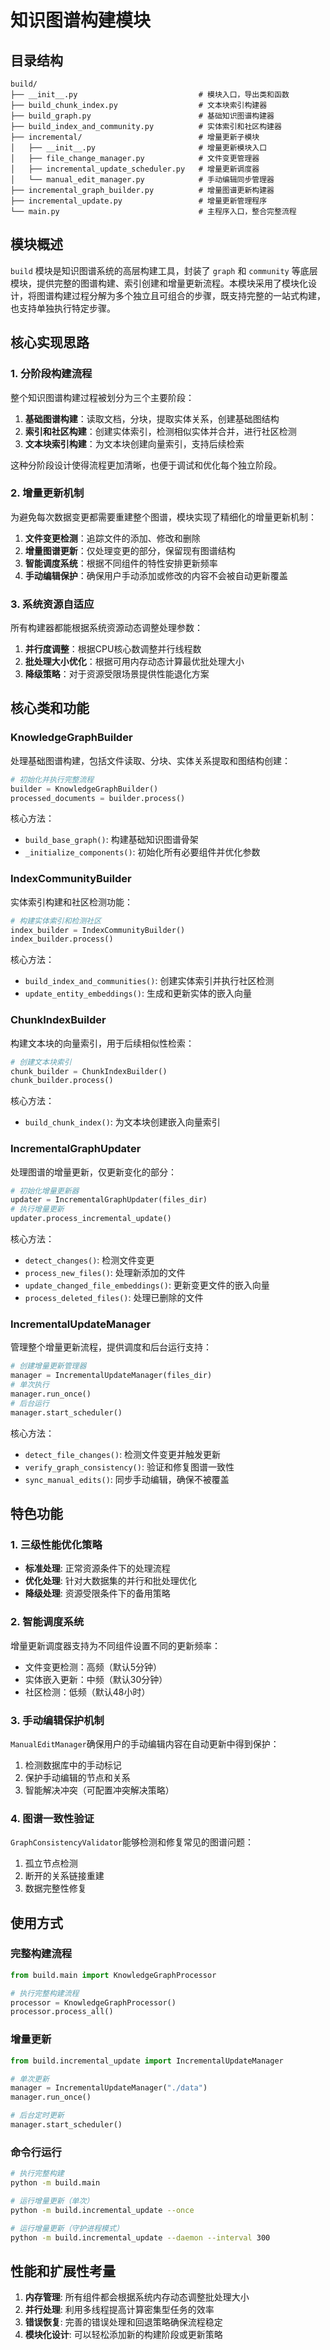 # 知识图谱构建模块

## 目录结构

```
build/
├── __init__.py                           # 模块入口，导出类和函数
├── build_chunk_index.py                  # 文本块索引构建器
├── build_graph.py                        # 基础知识图谱构建器
├── build_index_and_community.py          # 实体索引和社区构建器
├── incremental/                          # 增量更新子模块
│   ├── __init__.py                       # 增量更新模块入口
│   ├── file_change_manager.py            # 文件变更管理器
│   ├── incremental_update_scheduler.py   # 增量更新调度器
│   └── manual_edit_manager.py            # 手动编辑同步管理器
├── incremental_graph_builder.py          # 增量图谱更新构建器
├── incremental_update.py                 # 增量更新管理程序
└── main.py                               # 主程序入口，整合完整流程
```

## 模块概述

`build` 模块是知识图谱系统的高层构建工具，封装了 `graph` 和 `community` 等底层模块，提供完整的图谱构建、索引创建和增量更新流程。本模块采用了模块化设计，将图谱构建过程分解为多个独立且可组合的步骤，既支持完整的一站式构建，也支持单独执行特定步骤。

## 核心实现思路

### 1. 分阶段构建流程

整个知识图谱构建过程被划分为三个主要阶段：
1. **基础图谱构建**：读取文档，分块，提取实体关系，创建基础图结构
2. **索引和社区构建**：创建实体索引，检测相似实体并合并，进行社区检测
3. **文本块索引构建**：为文本块创建向量索引，支持后续检索

这种分阶段设计使得流程更加清晰，也便于调试和优化每个独立阶段。

### 2. 增量更新机制

为避免每次数据变更都需要重建整个图谱，模块实现了精细化的增量更新机制：
1. **文件变更检测**：追踪文件的添加、修改和删除
2. **增量图谱更新**：仅处理变更的部分，保留现有图谱结构
3. **智能调度系统**：根据不同组件的特性安排更新频率
4. **手动编辑保护**：确保用户手动添加或修改的内容不会被自动更新覆盖

### 3. 系统资源自适应

所有构建器都能根据系统资源动态调整处理参数：
1. **并行度调整**：根据CPU核心数调整并行线程数
2. **批处理大小优化**：根据可用内存动态计算最优批处理大小
3. **降级策略**：对于资源受限场景提供性能退化方案

## 核心类和功能

### KnowledgeGraphBuilder
处理基础图谱构建，包括文件读取、分块、实体关系提取和图结构创建：

```python
# 初始化并执行完整流程
builder = KnowledgeGraphBuilder()
processed_documents = builder.process()
```

核心方法：
- `build_base_graph()`: 构建基础知识图谱骨架
- `_initialize_components()`: 初始化所有必要组件并优化参数

### IndexCommunityBuilder
实体索引构建和社区检测功能：

```python
# 构建实体索引和检测社区
index_builder = IndexCommunityBuilder()
index_builder.process()
```

核心方法：
- `build_index_and_communities()`: 创建实体索引并执行社区检测
- `update_entity_embeddings()`: 生成和更新实体的嵌入向量

### ChunkIndexBuilder
构建文本块的向量索引，用于后续相似性检索：

```python
# 创建文本块索引
chunk_builder = ChunkIndexBuilder()
chunk_builder.process()
```

核心方法：
- `build_chunk_index()`: 为文本块创建嵌入向量索引

### IncrementalGraphUpdater
处理图谱的增量更新，仅更新变化的部分：

```python
# 初始化增量更新器
updater = IncrementalGraphUpdater(files_dir)
# 执行增量更新
updater.process_incremental_update()
```

核心方法：
- `detect_changes()`: 检测文件变更
- `process_new_files()`: 处理新添加的文件
- `update_changed_file_embeddings()`: 更新变更文件的嵌入向量
- `process_deleted_files()`: 处理已删除的文件

### IncrementalUpdateManager
管理整个增量更新流程，提供调度和后台运行支持：

```python
# 创建增量更新管理器
manager = IncrementalUpdateManager(files_dir)
# 单次执行
manager.run_once()
# 后台运行
manager.start_scheduler()
```

核心方法：
- `detect_file_changes()`: 检测文件变更并触发更新
- `verify_graph_consistency()`: 验证和修复图谱一致性
- `sync_manual_edits()`: 同步手动编辑，确保不被覆盖

## 特色功能

### 1. 三级性能优化策略

* **标准处理**: 正常资源条件下的处理流程
* **优化处理**: 针对大数据集的并行和批处理优化
* **降级处理**: 资源受限条件下的备用策略

### 2. 智能调度系统

增量更新调度器支持为不同组件设置不同的更新频率：
* 文件变更检测：高频（默认5分钟）
* 实体嵌入更新：中频（默认30分钟）
* 社区检测：低频（默认48小时）

### 3. 手动编辑保护机制

`ManualEditManager`确保用户的手动编辑内容在自动更新中得到保护：
1. 检测数据库中的手动标记
2. 保护手动编辑的节点和关系
3. 智能解决冲突（可配置冲突解决策略）

### 4. 图谱一致性验证

`GraphConsistencyValidator`能够检测和修复常见的图谱问题：
1. 孤立节点检测
2. 断开的关系链接重建
3. 数据完整性修复

## 使用方式

### 完整构建流程

```python
from build.main import KnowledgeGraphProcessor

# 执行完整构建流程
processor = KnowledgeGraphProcessor()
processor.process_all()
```

### 增量更新

```python
from build.incremental_update import IncrementalUpdateManager

# 单次更新
manager = IncrementalUpdateManager("./data")
manager.run_once()

# 后台定时更新
manager.start_scheduler()
```

### 命令行运行

```bash
# 执行完整构建
python -m build.main

# 运行增量更新（单次）
python -m build.incremental_update --once

# 运行增量更新（守护进程模式）
python -m build.incremental_update --daemon --interval 300
```

## 性能和扩展性考量

1. **内存管理**: 所有组件都会根据系统内存动态调整批处理大小
2. **并行处理**: 利用多线程提高计算密集型任务的效率
3. **错误恢复**: 完善的错误处理和回退策略确保流程稳定
4. **模块化设计**: 可以轻松添加新的构建阶段或更新策略